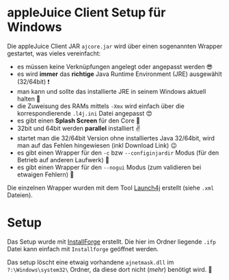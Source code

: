 # appleJuice Client Setup für Windows

Die appleJuice Client JAR `ajcore.jar` wird über einen sogenannten Wrapper gestartet, was vieles vereinfacht:

- es müssen keine Verknüpfungen angelegt oder angepasst werden :sunglasses:
- es wird **immer** das **richtige** Java Runtime Environment (JRE) ausgewählt (32/64bit) :exclamation:
- man kann und sollte das installierte JRE in seinem Windows aktuell halten :dizzy:
- die Zuweisung des RAMs mittels `-Xmx` wird einfach über die korrespondierende `.l4j.ini` Datei angepasst :heart_eyes:
- es gibt einen **Splash Screen** für den Core :rocket: 
- 32bit und 64bit werden **parallel** installiert :v:
- startet man die 32/64bit Version ohne installiertes Java 32/64bit, wird man auf das Fehlen hingewiesen (inkl Download Link) :wink:
- es gibt einen Wrapper für den `-c` bzw `--configinjardir` Modus (für den Betrieb auf anderen Laufwerk) :floppy_disk:
- es gibt einen Wrapper für den `--nogui` Modus (zum validieren bei etwaigen Fehlern) :bug:

Die einzelnen Wrapper wurden mit dem Tool [Launch4j](http://launch4j.sourceforge.net) erstellt (siehe `.xml` Dateien).

# Setup

Das Setup wurde mit [InstallForge](https://installforge.net) erstellt.
Die hier im Ordner liegende `.ifp` Datei kann einfach mit `Installforge` geöffnet werden.

Das setup löscht eine etwaig vorhandene `ajnetmask.dll` im `?:\Windows\system32\` Ordner, da diese dort nicht (_mehr_) benötigt wird. :put_litter_in_its_place: 

